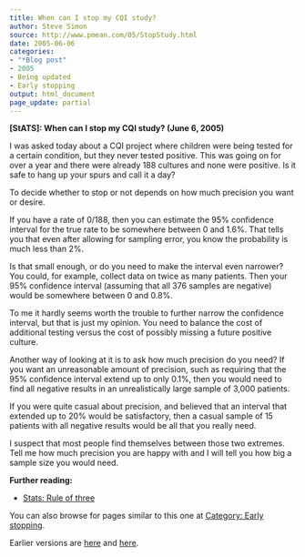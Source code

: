 ```yaml
---
title: When can I stop my CQI study?
author: Steve Simon
source: http://www.pmean.com/05/StopStudy.html
date: 2005-06-06
categories:
- "*Blog post"
- 2005
- Being updated
- Early stopping
output: html_document
page_update: partial
---
```

**[StATS]: When can I stop my CQI study? (June 6,
2005)**

I was asked today about a CQI project where children were being tested
for a certain condition, but they never tested positive. This was going
on for over a year and there were already 188 cultures and none were
positive. Is it safe to hang up your spurs and call it a day?

To decide whether to stop or not depends on how much precision you want
or desire.

If you have a rate of 0/188, then you can estimate the 95% confidence
interval for the true rate to be somewhere between 0 and 1.6%. That
tells you that even after allowing for sampling error, you know the
probability is much less than 2%.

Is that small enough, or do you need to make the interval even narrower?
You could, for example, collect data on twice as many patients. Then
your 95% confidence interval (assuming that all 376 samples are
negative) would be somewhere between 0 and 0.8%.

To me it hardly seems worth the trouble to further narrow the confidence
interval, but that is just my opinion. You need to balance the cost of
additional testing versus the cost of possibly missing a future positive
culture.

Another way of looking at it is to ask how much precision do you need?
If you want an unreasonable amount of precision, such as requiring that
the 95% confidence interval extend up to only 0.1%, then you would need
to find all negative results in an unrealistically large sample of 3,000
patients.

If you were quite casual about precision, and believed that an interval
that extended up to 20% would be satisfactory, then a casual sample of
15 patients with all negative results would be all that you really need.

I suspect that most people find themselves between those two extremes.
Tell me how much precision you are happy with and I will tell you how
big a sample size you would need.

**Further reading:**

- [Stats: Rule of three](../size/zeroevents.asp)

 You can also browse
for pages similar to this one at [Category: Early
stopping](../category/EarlyStopping.html).

Earlier versions are [here][sim1] and [here][sim2].

[sim1]: http://www.pmean.com/05/StopStudy.html
[sim2]: http://new.pmean.com/stop-cqi-study/

